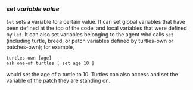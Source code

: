### **set** *variable* *value*
`Set` sets a variable to a certain value. It can set global variables that have been defined at the top of the code, and local variables that were defined by `let`. It can also set variables belonging to the agent who calls `set` (including turtle, breed, or patch variables defined by turtles-own or patches-own); for example, 
```
turtles-own [age] 
ask one-of turtles [ set age 10 ]
```
would set the age of a turtle to 10. Turtles can also access and set the variable of the patch they are standing on. 